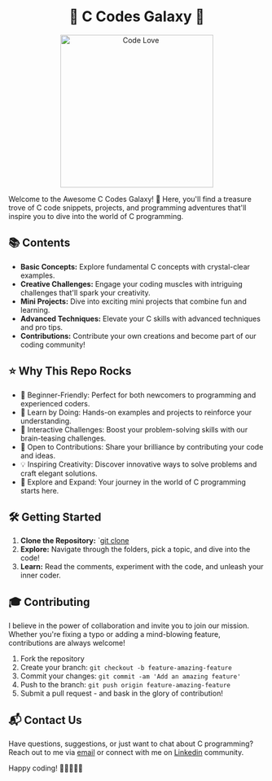 <h1 align="center">🚀  C Codes Galaxy 🚀</h1>

<p align="center">
  <img src="https://camo.githubusercontent.com/cae12fddd9d6982901d82580bdf321d81fb299141098ca1c2d4891870827bf17/68747470733a2f2f6d69726f2e6d656469756d2e636f6d2f6d61782f313336302f302a37513379765349765f7430696f4a2d5a2e676966" height=300px width=auto alt="Code Love">
</p>

Welcome to the Awesome C Codes Galaxy! 🎉 Here, you'll find a treasure trove of C code snippets, projects, and programming adventures that'll inspire you to dive into the world of C programming.

## 📚 Contents

- **Basic Concepts:** Explore fundamental C concepts with crystal-clear examples.
- **Creative Challenges:** Engage your coding muscles with intriguing challenges that'll spark your creativity.
- **Mini Projects:** Dive into exciting mini projects that combine fun and learning.
- **Advanced Techniques:** Elevate your C skills with advanced techniques and pro tips.
- **Contributions:** Contribute your own creations and become part of our coding community!

## ⭐ Why This Repo Rocks

- 🌈 Beginner-Friendly: Perfect for both newcomers to programming and experienced coders.
- 🧠 Learn by Doing: Hands-on examples and projects to reinforce your understanding.
- 🎉 Interactive Challenges: Boost your problem-solving skills with our brain-teasing challenges.
- 🤝 Open to Contributions: Share your brilliance by contributing your code and ideas.
- 💡 Inspiring Creativity: Discover innovative ways to solve problems and craft elegant solutions.
- 🚀 Explore and Expand: Your journey in the world of C programming starts here.

## 🛠️ Getting Started

1. **Clone the Repository:** `[git clone](https://github.com/your-username/C_Code_Galaxy.git) 
2. **Explore:** Navigate through the folders, pick a topic, and dive into the code!
3. **Learn:** Read the comments, experiment with the code, and unleash your inner coder.

## 🎓 Contributing

I believe in the power of collaboration and invite you to join our mission. Whether you're fixing a typo or adding a mind-blowing feature, contributions are always welcome!

1. Fork the repository
2. Create your branch: `git checkout -b feature-amazing-feature`
3. Commit your changes: `git commit -am 'Add an amazing feature'`
4. Push to the branch: `git push origin feature-amazing-feature`
5. Submit a pull request - and bask in the glory of contribution!

## 📬 Contact Us

Have questions, suggestions, or just want to chat about C programming? Reach out to me via [email](mailto:tiwaripoorva1703@gmail.com) or connect with me on [Linkedin](https://www.linkedin.com/in/poorva-tiwari-934688237) community.

Happy coding! 🚀👩‍💻👨‍💻
